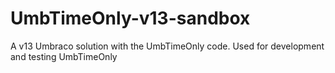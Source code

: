 # UmbTimeOnly-v13-sandbox
A v13 Umbraco solution with the UmbTimeOnly code. Used for development and testing UmbTimeOnly
